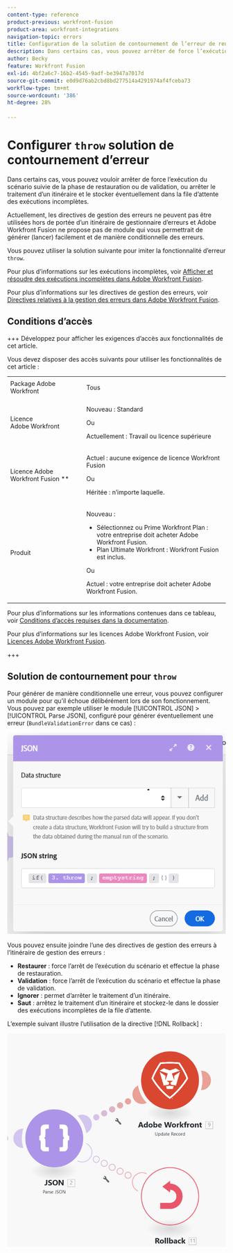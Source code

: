 ```yaml
---
content-type: reference
product-previous: workfront-fusion
product-area: workfront-integrations
navigation-topic: errors
title: Configuration de la solution de contournement de l’erreur de renvoi
description: Dans certains cas, vous pouvez arrêter de force l’exécution du scénario suivie de la phase Restauration ou Engagement ou arrêter le traitement d’un itinéraire et éventuellement le stocker dans la file d’attente Afficher et résoudre les exécutions incomplètes dans Adobe Workfront Fusion.
author: Becky
feature: Workfront Fusion
exl-id: 4bf2a6c7-16b2-4545-9adf-be3947a7017d
source-git-commit: e0d9d76ab2cbd8bd277514a4291974af4fceba73
workflow-type: tm+mt
source-wordcount: '386'
ht-degree: 28%

---
```


# Configurer `throw` solution de contournement d’erreur

Dans certains cas, vous pouvez vouloir arrêter de force l’exécution du scénario suivie de la phase de restauration ou de validation, ou arrêter le traitement d’un itinéraire et le stocker éventuellement dans la file d’attente des exécutions incomplètes.

Actuellement, les directives de gestion des erreurs ne peuvent pas être utilisées hors de portée d’un itinéraire de gestionnaire d’erreurs et Adobe Workfront Fusion ne propose pas de module qui vous permettrait de générer (lancer) facilement et de manière conditionnelle des erreurs.

Vous pouvez utiliser la solution suivante pour imiter la fonctionnalité d’erreur `throw`.

Pour plus d’informations sur les exécutions incomplètes, voir [Afficher et résoudre des exécutions incomplètes dans Adobe Workfront Fusion](/help/workfront-fusion/manage-scenarios/view-and-resolve-incomplete-executions.md).

Pour plus d’informations sur les directives de gestion des erreurs, voir [Directives relatives à la gestion des erreurs dans Adobe Workfront Fusion](/help/workfront-fusion/references/errors/directives-for-error-handling.md).

## Conditions d’accès

+++ Développez pour afficher les exigences d’accès aux fonctionnalités de cet article.

Vous devez disposer des accès suivants pour utiliser les fonctionnalités de cet article :

<table style="table-layout:auto">
 <col> 
 <col> 
 <tbody> 
  <tr> 
   <td role="rowheader">Package Adobe Workfront 
   <td> <p>Tous</p> </td> 
  </tr> 
  <tr data-mc-conditions=""> 
   <td role="rowheader">Licence Adobe Workfront</td> 
   <td> <p>Nouveau : Standard</p><p>Ou</p><p>Actuellement : Travail ou licence supérieure</p> </td> 
  </tr> 
  <tr> 
   <td role="rowheader">Licence Adobe Workfront Fusion **</td> 
   <td>
   <p>Actuel : aucune exigence de licence Workfront Fusion</p>
   <p>Ou</p>
   <p>Héritée : n’importe laquelle. </p>
   </td> 
  </tr> 
  <tr> 
   <td role="rowheader">Produit</td> 
   <td>
   <p>Nouveau :</p> <ul><li>Sélectionnez ou Prime Workfront Plan : votre entreprise doit acheter Adobe Workfront Fusion.</li><li>Plan Ultimate Workfront : Workfront Fusion est inclus.</li></ul>
   <p>Ou</p>
   <p>Actuel : votre entreprise doit acheter Adobe Workfront Fusion.</p>
   </td> 
  </tr>
 </tbody> 
</table>

Pour plus d’informations sur les informations contenues dans ce tableau, voir [Conditions d’accès requises dans la documentation](/help/workfront-fusion/references/licenses-and-roles/access-level-requirements-in-documentation.md).

Pour plus d’informations sur les licences Adobe Workfront Fusion, voir [Licences Adobe Workfront Fusion](/help/workfront-fusion/set-up-and-manage-workfront-fusion/licensing-operations-overview/license-automation-vs-integration.md).

+++

## Solution de contournement pour `throw`

Pour générer de manière conditionnelle une erreur, vous pouvez configurer un module pour qu’il échoue délibérément lors de son fonctionnement. Vous pouvez par exemple utiliser le module [!UICONTROL JSON] > [!UICONTROL Parse JSON], configuré pour générer éventuellement une erreur (`BundleValidationError` dans ce cas) :

![ Erreur JSON ](assets/json-parse-json.png)

Vous pouvez ensuite joindre l’une des directives de gestion des erreurs à l’itinéraire de gestion des erreurs :

* **Restaurer** : force l’arrêt de l’exécution du scénario et effectue la phase de restauration.
* **Validation** : force l’arrêt de l’exécution du scénario et effectue la phase de validation.
* **Ignorer** : permet d’arrêter le traitement d’un itinéraire.
* **Saut** : arrêtez le traitement d’un itinéraire et stockez-le dans le dossier des exécutions incomplètes de la file d’attente.

L’exemple suivant illustre l’utilisation de la directive [!DNL Rollback] :

![directive de restauration](assets/rollback-directive.png)
